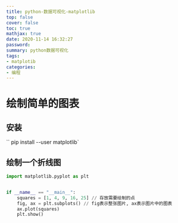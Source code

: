 ```yaml
---
title: python-数据可视化-matplotlib
top: false
cover: false
toc: true
mathjax: true
date: 2020-11-14 16:32:27
password:
summary: python数据可视化
tags:
- matplotib
categories:
- 编程
---
```


# 绘制简单的图表

## 安装

`` pip install --user matplotlib`

## 绘制一个折线图

``` python
import matplotlib.pyplot as plt


if __name__ == "__main__":
    squares = [1, 4, 9, 16, 25] // 存放需要绘制的点
    fig, ax = plt.subplots() // fig表示整张图片, ax表示图片中的图表
    ax.plot(squares)
    plt.show()
```
